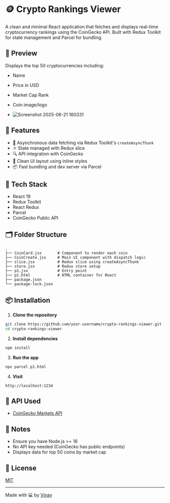 
# 🪙 Crypto Rankings Viewer

A clean and minimal React application that fetches and displays real-time cryptocurrency rankings using the CoinGecko API. Built with Redux Toolkit for state management and Parcel for bundling.

## 📸 Preview

Displays the top 50 cryptocurrencies including:
- Name
- Price in USD
- Market Cap Rank
- Coin image/logo

- ![Screenshot 2025-06-21 160331](https://github.com/user-attachments/assets/f8d5f444-54d0-437f-95a1-fbbb8da6988c)


## 🚀 Features

- 🔄 Asynchronous data fetching via Redux Toolkit's `createAsyncThunk`
- ⚛️ State managed with Redux slice
- 🔍 API integration with CoinGecko
- 🎨 Clean UI layout using inline styles
- 📦 Fast bundling and dev server via Parcel

## 🧰 Tech Stack

- React 19
- Redux Toolkit
- React Redux
- Parcel
- CoinGecko Public API

## 🗂 Folder Structure

```
.
├── CoinCard.jsx       # Component to render each coin
├── CoinCreate.jsx     # Main UI component with dispatch logic
├── slice.jsx          # Redux slice using createAsyncThunk
├── store.jsx          # Redux store setup
├── p1.jsx             # Entry point
├── p1.html            # HTML container for React
├── package.json
└── package-lock.json
```

## 📦 Installation

1. **Clone the repository**
```bash
git clone https://github.com/your-username/crypto-rankings-viewer.git
cd crypto-rankings-viewer
```

2. **Install dependencies**
```bash
npm install
```

3. **Run the app**
```bash
npx parcel p1.html
```

4. **Visit**
```url
http://localhost:1234
```

## 🔗 API Used

- [CoinGecko Markets API](https://api.coingecko.com/api/v3/coins/markets?vs_currency=usd)

## 📝 Notes

- Ensure you have Node.js >= 16
- No API key needed (CoinGecko has public endpoints)
- Displays data for top 50 coins by market cap

## 📄 License

[MIT](LICENSE)

---

Made with 💻 by [Vinay](https://github.com/vinay27-code)
